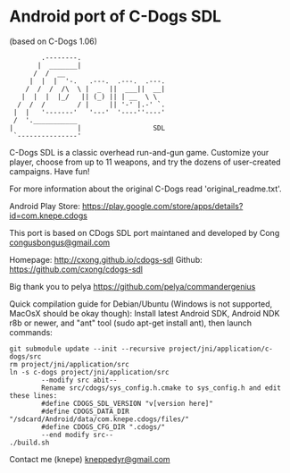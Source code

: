 Android port of C-Dogs SDL
========================

(based on C-Dogs 1.06)

            .--------.
           |  _______|
          /  /  __
         |  |  |  '-.   .---.  .---.  .---.
        /  /  /  /\  \ |  _  ||  ___||  __|
       |  |  |  |_/   || (_) || | __  \ \
      /  /  /        / |     || '-' |.-' `.
     |  |   '-------'   '---'  '----''----'
     /  '.___________
    |                |                  SDL
     `---------------'               


C-Dogs SDL is a classic overhead run-and-gun game. 
Customize your player, choose from up to 11 weapons,
and try the dozens of user-created campaigns. Have fun!

For more information about the original C-Dogs read 'original\_readme.txt'.

Android Play Store: https://play.google.com/store/apps/details?id=com.knepe.cdogs

This port is based on CDogs SDL port maintaned and developed by Cong <congusbongus@gmail.com>

Homepage: http://cxong.github.io/cdogs-sdl
Github: https://github.com/cxong/cdogs-sdl

Big thank you to pelya https://github.com/pelya/commandergenius

Quick compilation guide for Debian/Ubuntu (Windows is not supported, MacOsX should be okay though):
Install latest Android SDK, Android NDK r8b or newer, and "ant" tool (sudo apt-get install ant),
then launch commands:

    git submodule update --init --recursive project/jni/application/c-dogs/src    
    rm project/jni/application/src
    ln -s c-dogs project/jni/application/src
            --modify src abit--
            Rename src/cdogs/sys_config.h.cmake to sys_config.h and edit these lines:
            #define CDOGS_SDL_VERSION "v[version here]"
            #define CDOGS_DATA_DIR "/sdcard/Android/data/com.knepe.cdogs/files/"
            #define CDOGS_CFG_DIR ".cdogs/"
            --end modify src--
    ./build.sh
    
Contact me (knepe) <kneppedyr@gmail.com>
